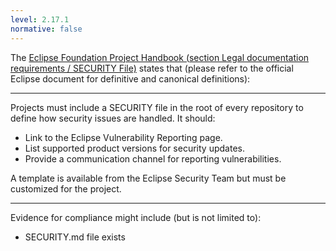 ```yaml
---
level: 2.17.1
normative: false
---
```


The [Eclipse Foundation Project Handbook (section Legal documentation requirements / SECURITY File)](https://www.eclipse.org/projects/handbook/#legaldoc-security) states that (please refer to the official Eclipse document for definitive and canonical definitions):

---

Projects must include a SECURITY file in the root of every repository to define how security issues are handled. It should:

* Link to the Eclipse Vulnerability Reporting page.
* List supported product versions for security updates.
* Provide a communication channel for reporting vulnerabilities.

A template is available from the Eclipse Security Team but must be customized for the project.

---

Evidence for compliance might include (but is not limited to):

* SECURITY.md file exists
